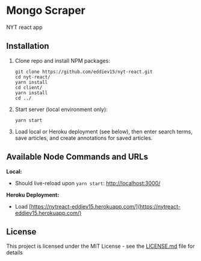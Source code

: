 # Mongo Scraper

NYT react app
## Installation

1. Clone repo and install NPM packages:

    ```
    git clone https://github.com/eddiev15/nyt-react.git
    cd nyt-react/
    yarn install 
    cd client/
    yarn install 
    cd ../
    ```

2. Start server (local environment only):

    ```
    yarn start
    ```

3. Load local or Heroku deployment (see below), then enter search terms, save articles, and create annotations for saved articles.

## Available Node Commands and URLs

**Local:** 

* Should live-reload upon `yarn start`: [http://localhost:3000/](http://localhost:3000/) 

**Heroku Deployment:** 

* Load [https://nytreact-eddiev15.herokuapp.com/](https://nytreact-eddiev15.herokuapp.com/) 

## License

This project is licensed under the MIT License - see the [LICENSE.md](LICENSE.md) file for details

